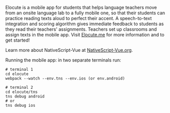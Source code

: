 Elocute is a mobile app for students that helps language teachers move from an onsite language lab to a fully mobile one, so that their students can practice reading texts aloud to perfect their accent. A speech-to-text integration and scoring algorithm gives immediate feedback to students as they read their teachers' assignments. Teachers set up classrooms and assign texts in the mobile app. Visit [Elocute.me](http://www.elocute.me) for more information and to get started!

Learn more about NativeScript-Vue at [NativeScript-Vue.org](http://www.nativescript-vue.org).

Running the mobile app: in two separate terminals run:

```
# terminal 1
cd elocute
webpack --watch --env.tns --env.ios (or env.android)

# terminal 2
cd elocute/tns
tns debug android
# or
tns debug ios
```
